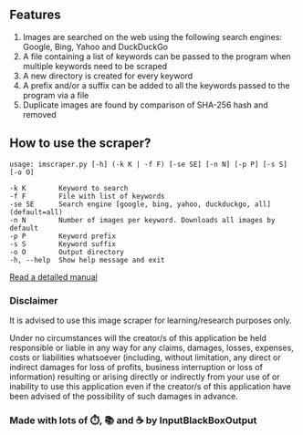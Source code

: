 ## Features
1. Images are searched on the web using the following search engines: Google, Bing, Yahoo and DuckDuckGo
1. A file containing a list of keywords can be passed to the program when multiple keywords need to be scraped
1. A new directory is created for every keyword
1. A prefix and/or a suffix can be added to all the keywords passed to the program via a file
1. Duplicate images are found by comparison of SHA-256 hash and removed

## How to use the scraper?
```
usage: imscraper.py [-h] (-k K | -f F) [-se SE] [-n N] [-p P] [-s S] [-o O]

-k K        Keyword to search
-f F        File with list of keywords
-se SE      Search engine [google, bing, yahoo, duckduckgo, all] (default=all)
-n N        Number of images per keyword. Downloads all images by default
-p P        Keyword prefix
-s S        Keyword suffix
-o O        Output directory
-h, --help  Show help message and exit
```

[Read a detailed manual](https://rutuparn.medium.com/9cf9a5950594?source=friends_link&sk=7e353dd0ffe00a765d97fd508656fc61)

### Disclaimer
It is advised to use this image scraper for learning/research purposes only.

Under no circumstances will the creator/s of this application be held responsible or liable in any way for any claims, damages, losses, expenses, costs or liabilities whatsoever (including, without limitation, any direct or indirect damages for loss of profits, business interruption or loss of information) resulting or arising directly or indirectly from your use of or inability to use this application even if the creator/s of this application have been advised of the possibility of such damages in advance.

### Made with lots of ⏱️, 📚 and ☕ by InputBlackBoxOutput

